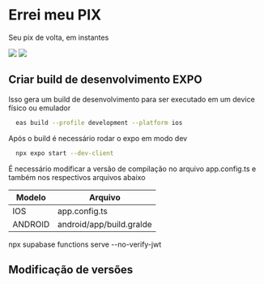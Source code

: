 
# Errei meu PIX

Seu pix de volta, em instantes

![](https://img.shields.io/badge/TypeScript-007ACC?style=for-the-badge&logo=typescript&logoColor=white) ![](https://img.shields.io/badge/React_Native-20232A?style=for-the-badge&logo=react&logoColor=61DAFB)
## Criar build de desenvolvimento EXPO

Isso gera um build de desenvolvimento para ser executado em um device físico ou emulador

```bash
  eas build --profile development --platform ios
```

Após o build é necessário rodar o expo em modo dev

```bash
  npx expo start --dev-client
```

É necessário modificar a versão de compilação no arquivo app.config.ts e também nos respectivos arquivos abaixo

| Modelo            | Arquivo                                                          |
| ----------------- | ---------------------------------------------------------------- |
| IOS               | app.config.ts            |
| ANDROID           | android/app/build.gralde |




<!-- Rodar funcões EDGE sem verificar JWT -->
npx supabase functions serve --no-verify-jwt
## Modificação de versões
